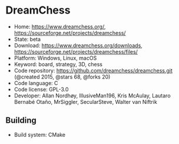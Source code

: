 # DreamChess

- Home: https://www.dreamchess.org/, https://sourceforge.net/projects/dreamchess/
- State: beta
- Download: https://www.dreamchess.org/downloads, https://sourceforge.net/projects/dreamchess/files/
- Platform: Windows, Linux, macOS
- Keyword: board, strategy, 3D, chess
- Code repository: https://github.com/dreamchess/dreamchess.git (@created 2015, @stars 68, @forks 20)
- Code language: C
- Code license: GPL-3.0
- Developer: Allan Nordhøy, IllusiveMan196, Kris McAulay, Lautaro Bernabé Otaño, MrSiggler, SecularSteve, Walter van Niftrik

## Building

- Build system: CMake
